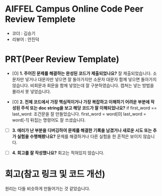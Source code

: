 # AIFFEL Campus Online Code Peer Review Templete
- 코더 : 김승기
- 리뷰어 : 안진덕


# PRT(Peer Review Template)
- [O]  **1. 주어진 문제를 해결하는 완성된 코드가 제출되었나요?**
    잘 제출되었습니다. 소문자만 넣거나 대문자만 넣으면 잘 돌아가지만 소문자 대문자 함께 넣으면 돌아가지 않습니다.
    비회문과 회문을 함께 넣었는데 잘 구분하였습니다. 캡쳐는 넣는 방법을 몰라서 못 넣었습니다.
        
 - [O]  **2. 전체 코드에서 가장 핵심적이거나 가장 복잡하고 이해하기 어려운 부분에 작성된 
주석 또는 doc string을 보고 해당 코드가 잘 이해되었나요?**
    if first_word == last_word:
    조건문을 잘 만들었습니다.
     first_word = word[0]
     last_word = word[-1]
     뒤집는 명령어도 잘 쓰셨습니다.
        
- [ ]  **3. 에러가 난 부분을 디버깅하여 문제를 해결한 기록을 남겼거나
새로운 시도 또는 추가 실험을 수행해봤나요?**
    문제를 해결하거나 다른 실험을 한 흔적은 보이지 않습니다.
        
- [ ]  **4. 회고를 잘 작성했나요?**
   회고는 적혀있지 않습니다.
        
# 회고(참고 링크 및 코드 개선)

원리는 다들 비슷하게 만들어가는 것 같았습니다.          


